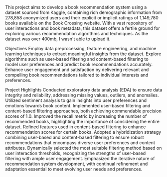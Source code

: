 This project aims to develop a book recommendation system using a dataset sourced from Kaggle, containing rich demographic information from 278,858 anonymized users 
and their explicit or implicit ratings of 1,149,780 books available on the Book Crossing website. With a vast repository of user interactions and book metadata, 
this dataset offers a fertile ground for exploring various recommendation algorithms and techniques. As the dataset was over 400mb, I wasn't able to upload it. 

Objectives
Employ data preprocessing, feature engineering, and machine learning techniques to extract meaningful insights from the dataset.
Explore algorithms such as user-based filtering and content-based filtering to model user preferences and predict book recommendations accurately.
Enhance user engagement and satisfaction by delivering relevant and compelling book recommendations tailored to individual interests and preferences.


Project Highlights
Conducted exploratory data analysis (EDA) to ensure data integrity and reliability, addressing missing values, outliers, and anomalies.
Utilized sentiment analysis to gain insights into user preferences and emotions towards book content.
Implemented user-based filtering and content-based filtering approaches, both achieving commendable precision scores of 1.0.
Improved the recall metric by increasing the number of recommended books, highlighting the importance of considering the entire dataset.
Refined features used in content-based filtering to enhance recommendation scores for certain books.
Adopted a hybridization strategy combining user-based and content-based filtering to ensure robust recommendations that encompass diverse user preferences and content attributes.
Dynamically selected the most suitable filtering method based on user interaction thresholds, recognizing the strengths of user-based filtering with ample user engagement.
Emphasized the iterative nature of recommendation system development, with continual refinement and adaptation essential to meet evolving user needs and preferences.
